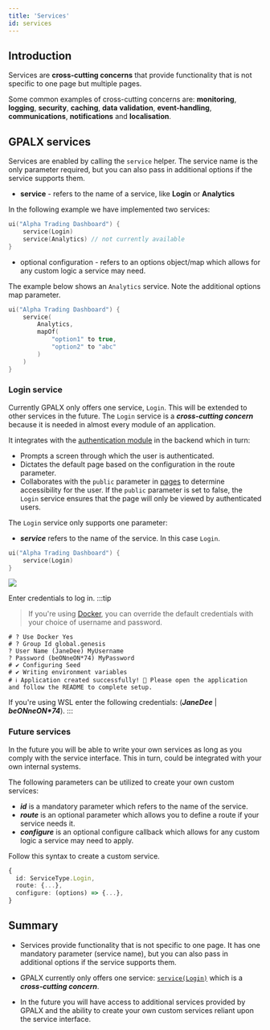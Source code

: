 ```yaml
---
title: 'Services'
id: services
---
```


## Introduction

Services are **cross-cutting concerns** that provide functionality that is not specific to one page but multiple pages. 

Some common examples of cross-cutting concerns are:
**monitoring**, **logging**, **security**, **caching**, **data** **validation**, **event-handling**, **communications**, **notifications** and **localisation**.

## GPALX services
Services are enabled by calling the `service` helper. The service name is the only parameter required, but you can also pass in additional options if the service supports them.

- **service** - refers to the name of a service, like **Login** or **Analytics**

In the following example we have implemented two services:

```kotlin
ui("Alpha Trading Dashboard") {
    service(Login)
    service(Analytics) // not currently available
}
```
- optional configuration - refers to an options object/map which allows for any custom logic a service may need.

The example below shows an `Analytics` service. Note the additional options map parameter.
```kotlin
ui("Alpha Trading Dashboard") {
    service(
        Analytics, 
        mapOf(
            "option1" to true, 
            "option2" to "abc"
        )
    )
}
```
### Login service

Currently GPALX only offers one service, `Login`. This will be extended to other services in the future. The `Login` service is a **_cross-cutting concern_** because it is needed in almost every module of an application. 

It integrates with the [authentication module](../../../../server/access-control/introduction/) in the backend which in turn:
- Prompts a screen through which the user is authenticated.
- Dictates the default page based on the configuration in the route parameter.
- Collaborates with the `public` parameter in [pages](../../../gpalx/user-interface/pages/#page-structure) to determine accessibility for the user. If the `public` parameter is set to false, the `Login` service ensures that the page will only be viewed by authenticated users. 

The `Login` service only supports one parameter:
- **_service_** refers to the name of the service. In this case `Login`.

```kotlin
ui("Alpha Trading Dashboard") {
    service(Login)
}
```
![](/img/login-screen.PNG)

Enter credentials to log in. 
:::tip
>If you're using [Docker](../../../gpalx/quick-start/create-application/#configuration), you can override the default credentials with your choice of username and password.

```shell
# ? Use Docker Yes
# ? Group Id global.genesis
? User Name (JaneDee) MyUsername
? Password (beONneON*74) MyPassword
# ✔ Configuring Seed
# ✔ Writing environment variables
# ℹ Application created successfully! 🎉 Please open the application and follow the README to complete setup.
```
If you're using WSL enter the following credentials: (**_JaneDee_** | **_beONneON*74_**). 
:::

### Future services

In the future you will be able to write your own services as long as you comply with the service interface. This in turn, could be integrated with your own internal systems.

The following parameters can be utilized to create your own custom services:

- **_id_** is a mandatory parameter which refers to the name of the service.
- **_route_** is an optional parameter which allows you to define a route if your service needs it.
- **_configure_** is an optional configure callback which allows for any custom logic a service may need to apply.

Follow this syntax to create a custom service. 

```ts
{
  id: ServiceType.Login,
  route: {...},
  configure: (options) => {...},
}
```
## Summary

- Services provide functionality that is not specific to one page. It has one mandatory parameter (service name), but you can also pass in additional options if the service supports them.

- GPALX currently only offers one service: [`service(Login)`](../../../gpalx/user-interface/services/#login-service) which is a **_cross-cutting concern_**.

- In the future you will have access to additional services provided by GPALX and the ability to create your own custom services reliant upon the service interface.

